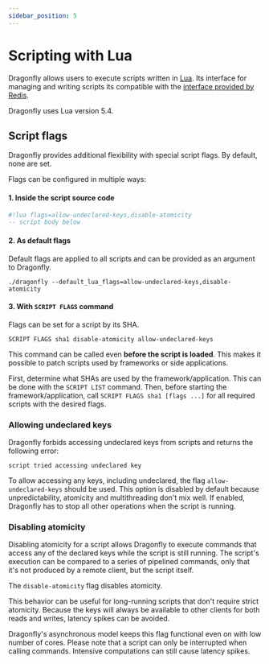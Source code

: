 ```yaml
---
sidebar_position: 5
---
```


# Scripting with Lua

Dragonfly allows users to execute scripts written in [Lua](https://lua.org). Its interface for managing and writing scripts its compatible with the [interface provided by Redis](https://redis.io/docs/manual/programmability/eval-intro/).

Dragonfly uses Lua version 5.4.

## Script flags

Dragonfly provides additional flexibility with special script flags. By default, none are set. 

Flags can be configured in multiple ways:

#### 1. Inside the script source code

```lua
#!lua flags=allow-undeclared-keys,disable-atomicity
-- script body below
```

#### 2. As default flags

Default flags are applied to all scripts and can be provided as an argument to Dragonfly.

`./dragonfly --default_lua_flags=allow-undeclared-keys,disable-atomicity`


#### 3. With `SCRIPT FLAGS` command

Flags can be set for a script by its SHA.

`SCRIPT FLAGS sha1 disable-atomicity allow-undeclared-keys`

This command can be called even **before the script is loaded**. This makes it possible to patch scripts used by frameworks or side applications.

First, determine what SHAs are used by the framework/application. This can be done with the `SCRIPT LIST` command. Then, before starting the framework/application, call `SCRIPT FLAGS sha1 [flags ...]` for all required scripts with the desired flags.

### Allowing undeclared keys

Dragonfly forbids accessing undeclared keys from scripts and returns the following error: 

```
script tried accessing undeclared key
```
 
To allow accessing any keys, including undeclared, the flag `allow-undeclared-keys` should be used. 
This option is disabled by default because unpredictability, atomicity and multithreading don't mix well. If enabled, Dragonfly has to stop all other operations when the script is running.

### Disabling atomicity

Disabling atomicity for a script allows Dragonfly to execute commands that access any of the declared keys while the script is still running. The script's execution can be compared to a series of pipelined commands, only that it's not produced by a remote client, but the script itself.

The `disable-atomicity` flag disables atomicity. 

This behavior can be useful for long-running scripts that don't require strict atomicity. Because the keys will always be available to other clients for both reads and writes, latency spikes can be avoided.

Dragonfly's asynchronous model keeps this flag functional even on with low number of cores. Please note that a script can only be interrupted when calling commands. Intensive computations can still cause latency spikes. 
